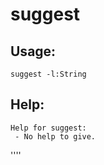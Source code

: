 suggest
====================

Usage:
--------------------
```
suggest -l:String 

```

Help:
--------------------
```
Help for suggest:
 - No help to give.

```

''''
